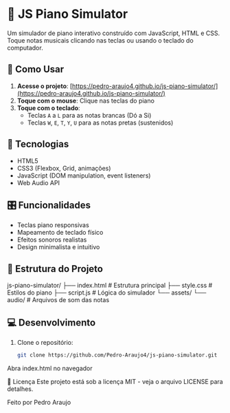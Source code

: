 # 🎹 JS Piano Simulator

Um simulador de piano interativo construído com JavaScript, HTML e CSS. Toque notas musicais clicando nas teclas ou usando o teclado do computador.

## 🚀 Como Usar

1. **Acesse o projeto**: [https://pedro-araujo4.github.io/js-piano-simulator/](https://pedro-araujo4.github.io/js-piano-simulator/)
2. **Toque com o mouse**: Clique nas teclas do piano
3. **Toque com o teclado**:
   - Teclas `A` a `L` para as notas brancas (Dó a Si)
   - Teclas `W`, `E`, `T`, `Y`, `U` para as notas pretas (sustenidos)

## 🔧 Tecnologias

- HTML5
- CSS3 (Flexbox, Grid, animações)
- JavaScript (DOM manipulation, event listeners)
- Web Audio API

## 🎛️ Funcionalidades

- Teclas piano responsivas
- Mapeamento de teclado físico
- Efeitos sonoros realistas
- Design minimalista e intuitivo

## 📂 Estrutura do Projeto
js-piano-simulator/
├── index.html # Estrutura principal
├── style.css # Estilos do piano
├── script.js # Lógica do simulador
└── assets/
└── audio/ # Arquivos de som das notas

## 💻 Desenvolvimento

1. Clone o repositório:
   ```bash
   git clone https://github.com/Pedro-Araujo4/js-piano-simulator.git
Abra index.html no navegador

📄 Licença
Este projeto está sob a licença MIT - veja o arquivo LICENSE para detalhes.

Feito por Pedro Araujo
